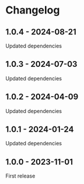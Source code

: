 # Changelog

## 1.0.4 - 2024-08-21

Updated dependencies

## 1.0.3 - 2024-07-03

Updated dependencies

## 1.0.2 - 2024-04-09

Updated dependencies

## 1.0.1 - 2024-01-24

Updated dependencies

## 1.0.0 - 2023-11-01

First release